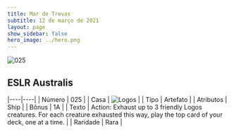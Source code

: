 ```yaml
---
title: Mar de Trevas
subtitle: 12 de março de 2021
layout: page
show_sidebar: false
hero_image: ../hero.png
---
```


![025](https://cdn.keyforgegame.com/media/card_front/pt/496_025_W2JWJ9C5X85W_pt.png)

## ESLR Australis

|----|----|
| Número | 025 |
| Casa | ![Logos](https://archonarcana.com/images/thumb/c/ce/Logos.png/22px-Logos.png "Logos") |
| Tipo | Artefato |
| Atributos | Ship |
| Bônus | 1A |
| Texto | Action: Exhaust up to 3 friendly Logos creatures. For each creature exhausted this way, play the top card of your deck, one at a time. |
| Raridade | Rara |
